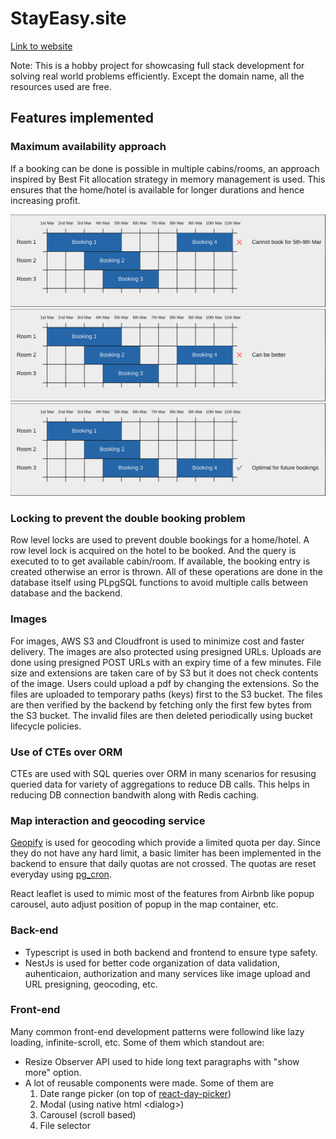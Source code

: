 # StayEasy.site

[Link to website](https://stayeasy.site)

Note: This is a hobby project for showcasing full stack development for solving real world problems efficiently. Except the domain name, all the resources used are free.

## Features implemented

### Maximum availability approach

If a booking can be done is possible in multiple cabins/rooms, an approach inspired by Best Fit allocation strategy in memory management is used. This ensures that the home/hotel is available for longer durations and hence increasing profit.

![Example 1](/assets/example/example_1.png)
![Example 2](/assets/example/example_2.png)
![Example 3](/assets/example/example_3.png)

### Locking to prevent the double booking problem

Row level locks are used to prevent double bookings for a home/hotel. A row level lock is acquired on the hotel to be booked. And the query is executed to to get available cabin/room. If available, the booking entry is created otherwise an error is thrown. All of these operations are done in the database itself using PLpgSQL functions to avoid multiple calls between database and the backend.

### Images

For images, AWS S3 and Cloudfront is used to minimize cost and faster delivery. The images are also protected using presigned URLs. Uploads are done using presigned POST URLs with an expiry time of a few minutes. File size and extensions are taken care of by S3 but it does not check contents of the image. Users could upload a pdf by changing the extensions. So the files are uploaded to temporary paths (keys) first to the S3 bucket. The files are then verified by the backend by fetching only the first few bytes from the S3 bucket. The invalid files are then deleted periodically using bucket lifecycle policies.

### Use of CTEs over ORM

CTEs are used with SQL queries over ORM in many scenarios for resusing queried data for variety of aggregations to reduce DB calls. This helps in reducing DB connection bandwith along with Redis caching.

### Map interaction and geocoding service

[Geopify](https://www.geoapify.com/) is used for geocoding which provide a limited quota per day. Since they do not have any hard limit, a basic limiter has been implemented in the backend to ensure that daily quotas are not crossed. The quotas are reset everyday using [pg_cron](https://github.com/citusdata/pg_cron).

React leaflet is used to mimic most of the features from Airbnb like popup carousel, auto adjust position of popup in the map container, etc.

### Back-end

- Typescript is used in both backend and frontend to ensure type safety.
- NestJs is used for better code organization of data validation, auhenticaion, authorization and many services like image upload and URL presigning, geocoding, etc. 

### Front-end

Many common front-end development patterns were followind like lazy loading, infinite-scroll, etc. Some of them which standout are:

- Resize Observer API used to hide long text paragraphs with "show more" option.
- A lot of reusable components were made. Some of them are
  1. Date range picker (on top of [react-day-picker](https://react-day-picker.js.org/))
  2. Modal (using native html &lt;dialog&gt;)
  3. Carousel (scroll based)
  4. File selector